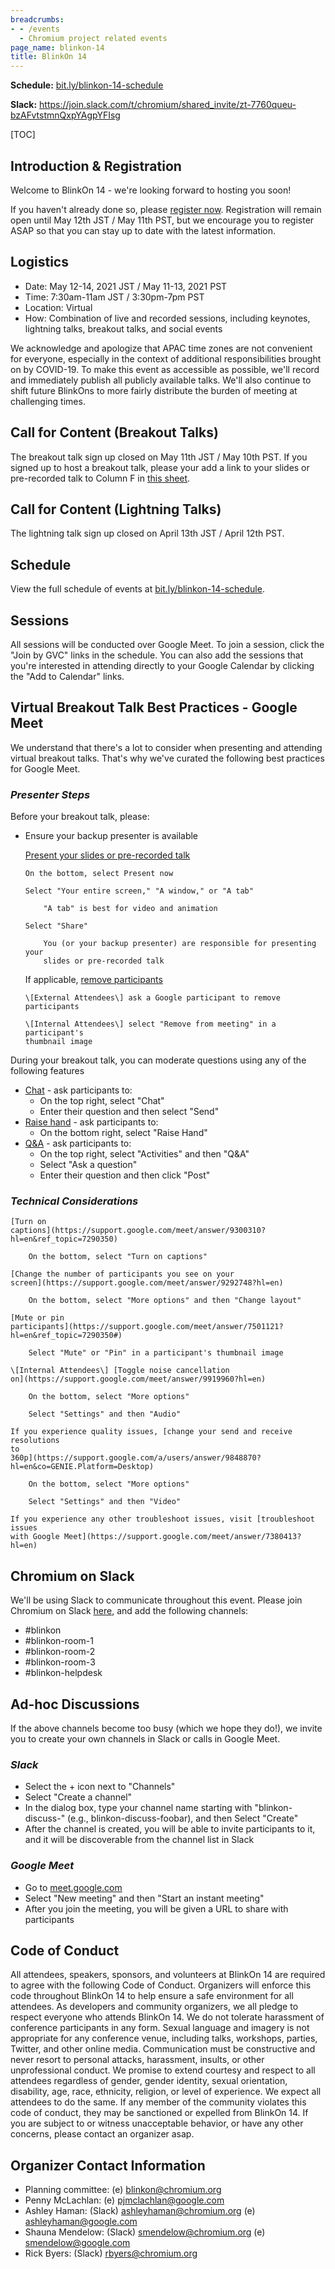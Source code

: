 ```yaml
---
breadcrumbs:
- - /events
  - Chromium project related events
page_name: blinkon-14
title: BlinkOn 14
---
```


**Schedule:** [bit.ly/blinkon-14-schedule](http://bit.ly/blinkon-14-schedule)

**Slack:**
<https://join.slack.com/t/chromium/shared_invite/zt-7760queu-bzAFvtstmnQxpYAgpYFIsg>

[TOC]

## **Introduction & Registration**

Welcome to BlinkOn 14 - we're looking forward to hosting you soon!

If you haven't already done so, please [register
now](https://docs.google.com/forms/d/e/1FAIpQLSc1r9roNnTNDygOYptafgEIc1QkNyV65I0ZW5ySImfwpyVg_w/viewform?usp=sf_link).
Registration will remain open until May 12th JST / May 11th PST, but we
encourage you to register ASAP so that you can stay up to date with the latest
information.

## **Logistics**

*   Date: May 12-14, 2021 JST / May 11-13, 2021 PST
*   Time: 7:30am-11am JST / 3:30pm-7pm PST
*   Location: Virtual
*   How: Combination of live and recorded sessions, including keynotes,
            lightning talks, breakout talks, and social events

We acknowledge and apologize that APAC time zones are not convenient for
everyone, especially in the context of additional responsibilities brought on by
COVID-19. To make this event as accessible as possible, we'll record and
immediately publish all publicly available talks. We'll also continue to shift
future BlinkOns to more fairly distribute the burden of meeting at challenging
times.

## **Call for Content (Breakout Talks)**

The breakout talk sign up closed on May 11th JST / May 10th PST. If you signed
up to host a breakout talk, please your add a link to your slides or
pre-recorded talk to Column F in [this
sheet](https://docs.google.com/spreadsheets/d/1XkgjTXOPVQd8GzJJafG2QSCUm9c-FZvIztgpygAsFvs/edit?usp=sharing).

## **Call for Content (Lightning Talks)**

The lightning talk sign up closed on April 13th JST / April 12th PST.

## **Schedule**

View the full schedule of events at
[bit.ly/blinkon-14-schedule](http://bit.ly/blinkon-14-schedule).

## Sessions

All sessions will be conducted over Google Meet. To join a session, click the
"Join by GVC" links in the schedule. You can also add the sessions that you're
interested in attending directly to your Google Calendar by clicking the "Add to
Calendar" links.

## **Virtual Breakout Talk Best Practices - Google Meet**

We understand that there's a lot to consider when presenting and attending
virtual breakout talks. That's why we've curated the following best practices
for Google Meet.

### *Presenter Steps*

Before your breakout talk, please:

*   Ensure your backup presenter is available

    [Present your slides or pre-recorded
    talk](https://support.google.com/a/users/answer/9848723?hl=en&ref_topic=9545472)

        On the bottom, select Present now

        Select "Your entire screen," "A window," or "A tab"

            "A tab" is best for video and animation

        Select "Share"

            You (or your backup presenter) are responsible for presenting your
            slides or pre-recorded talk

    If applicable, [remove
    participants](https://support.google.com/meet/answer/7501121?hl=en&ref_topic=7290350#)

        \[External Attendees\] ask a Google participant to remove participants

        \[Internal Attendees\] select "Remove from meeting" in a participant's
        thumbnail image

During your breakout talk, you can moderate questions using any of the following
features

*   [Chat](https://support.google.com/meet/answer/9308979?hl=en&co=GENIE.Platform=Desktop)
            - ask participants to:
    *   On the top right, select "Chat"
    *   Enter their question and then select "Send"
*   [Raise
            hand](https://support.google.com/meet/answer/10159750?hl=en&ref_topic=7290350)
            - ask participants to:
    *   On the bottom right, select "Raise Hand"
*   [Q&A](https://support.google.com/meet/answer/10146000?hl=en&ref_topic=7290350)
            - ask participants to:
    *   On the top right, select "Activities" and then "Q&A"
    *   Select "Ask a question"
    *   Enter their question and then click "Post"

### *Technical Considerations*

    [Turn on
    captions](https://support.google.com/meet/answer/9300310?hl=en&ref_topic=7290350)

        On the bottom, select "Turn on captions"

    [Change the number of participants you see on your
    screen](https://support.google.com/meet/answer/9292748?hl=en)

        On the bottom, select "More options" and then "Change layout"

    [Mute or pin
    participants](https://support.google.com/meet/answer/7501121?hl=en&ref_topic=7290350#)

        Select "Mute" or "Pin" in a participant's thumbnail image

    \[Internal Attendees\] [Toggle noise cancellation
    on](https://support.google.com/meet/answer/9919960?hl=en)

        On the bottom, select "More options"

        Select "Settings" and then "Audio"

    If you experience quality issues, [change your send and receive resolutions
    to
    360p](https://support.google.com/a/users/answer/9848870?hl=en&co=GENIE.Platform=Desktop)

        On the bottom, select "More options"

        Select "Settings" and then "Video"

    If you experience any other troubleshoot issues, visit [troubleshoot issues
    with Google Meet](https://support.google.com/meet/answer/7380413?hl=en)

## Chromium on Slack

We'll be using Slack to communicate throughout this event. Please join Chromium
on Slack
[here](https://join.slack.com/t/chromium/shared_invite/zt-7760queu-bzAFvtstmnQxpYAgpYFIsg),
and add the following channels:

*   #blinkon
*   #blinkon-room-1
*   #blinkon-room-2
*   #blinkon-room-3
*   #blinkon-helpdesk

## Ad-hoc Discussions

If the above channels become too busy (which we hope they do!), we invite you to
create your own channels in Slack or calls in Google Meet.

### *Slack*

*   Select the + icon next to "Channels"
*   Select "Create a channel"
*   In the dialog box, type your channel name starting with
            "blinkon-discuss-" (e.g., blinkon-discuss-foobar), and then Select
            "Create"
*   After the channel is created, you will be able to invite
            participants to it, and it will be discoverable from the channel
            list in Slack

### *Google Meet*

*   Go to
            [meet.google.com](https://www.google.com/url?q=http://meet.google.com&sa=D&source=editors&ust=1620403221523000&usg=AOvVaw05AjwDCdLqExMuippU1zNV)
*   Select "New meeting" and then "Start an instant meeting"
*   After you join the meeting, you will be given a URL to share with
            participants

## **Code of Conduct**

All attendees, speakers, sponsors, and volunteers at BlinkOn 14 are required to
agree with the following Code of Conduct. Organizers will enforce this code
throughout BlinkOn 14 to help ensure a safe environment for all attendees. As
developers and community organizers, we all pledge to respect everyone who
attends BlinkOn 14. We do not tolerate harassment of conference participants in
any form. Sexual language and imagery is not appropriate for any conference
venue, including talks, workshops, parties, Twitter, and other online media.
Communication must be constructive and never resort to personal attacks,
harassment, insults, or other unprofessional conduct. We promise to extend
courtesy and respect to all attendees regardless of gender, gender identity,
sexual orientation, disability, age, race, ethnicity, religion, or level of
experience. We expect all attendees to do the same. If any member of the
community violates this code of conduct, they may be sanctioned or expelled from
BlinkOn 14. If you are subject to or witness unacceptable behavior, or have any
other concerns, please contact an organizer asap.

## **Organizer Contact Information**

*   Planning committee: (e) blinkon@chromium.org
*   Penny McLachlan: (e) pjmclachlan@google.com
*   Ashley Haman: (Slack) ashleyhaman@chromium.org (e)
            ashleyhaman@google.com
*   Shauna Mendelow: (Slack) smendelow@chromium.org (e)
            smendelow@google.com
*   Rick Byers: (Slack) rbyers@chromium.org